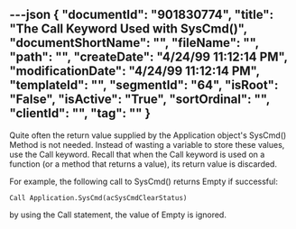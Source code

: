 ---json
{
  "documentId": "901830774",
  "title": "The Call Keyword Used with SysCmd()",
  "documentShortName": "",
  "fileName": "",
  "path": "",
  "createDate": "4/24/99 11:12:14 PM",
  "modificationDate": "4/24/99 11:12:14 PM",
  "templateId": "",
  "segmentId": "64",
  "isRoot": "False",
  "isActive": "True",
  "sortOrdinal": "",
  "clientId": "",
  "tag": ""
}
---

Quite often the return value supplied by the Application object's SysCmd() Method is not needed. Instead of wasting a variable to store these values, use the Call keyword. Recall that when the Call keyword is used on a function (or a method that returns a value), its return value is discarded.

For example, the following call to SysCmd() returns Empty if successful:

    Call Application.SysCmd(acSysCmdClearStatus)

by using the Call statement, the value of Empty is ignored.
